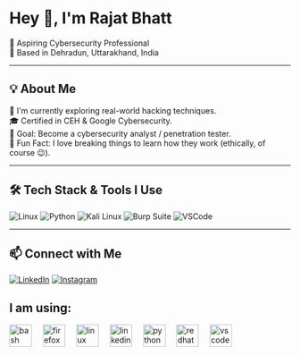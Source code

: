 
# Hey 👋, I'm Rajat Bhatt

🎯 Aspiring Cybersecurity Professional  
📍 Based in Dehradun, Uttarakhand, India  

---

## 💡 About Me

🔐 I'm currently exploring real-world hacking techniques.  
🎓 Certified in CEH & Google Cybersecurity.  
🎯 Goal: Become a cybersecurity analyst / penetration tester.  
🧠 Fun Fact: I love breaking things to learn how they work (ethically, of course 😉).

---

## 🛠️ Tech Stack & Tools I Use
![Linux](https://img.shields.io/badge/Linux-FCC624?style=for-the-badge&logo=linux&logoColor=black)
![Python](https://img.shields.io/badge/Python-3776AB?style=for-the-badge&logo=python&logoColor=white)
![Kali Linux](https://img.shields.io/badge/KaliLinux-557C94?style=for-the-badge&logo=kalilinux&logoColor=white)
![Burp Suite](https://img.shields.io/badge/BurpSuite-F26D50?style=for-the-badge&logo=burpsuite&logoColor=white)
![VSCode](https://img.shields.io/badge/VS%20Code-007ACC?style=for-the-badge&logo=visual-studio-code&logoColor=white)

---

## 📫 Connect with Me
[![LinkedIn](https://img.shields.io/badge/LinkedIn-blue?style=flat&logo=linkedin)](https://www.linkedin.com/in/rajat-bhatt-🛡%EF%B8%8F-106188361/)
[![Instagram](https://img.shields.io/badge/Instagram-red?style=flat&logo=instagram)](https://www.instagram.com/hack_hub07)


###
## I am using:

<div align="left">
  <img src="https://cdn.jsdelivr.net/gh/devicons/devicon/icons/bash/bash-original.svg" height="40" alt="bash logo"  />
  <img width="12" />
  <img src="https://cdn.jsdelivr.net/gh/devicons/devicon/icons/firefox/firefox-original.svg" height="40" alt="firefox logo"  />
  <img width="12" />
  <img src="https://cdn.jsdelivr.net/gh/devicons/devicon/icons/linux/linux-original.svg" height="40" alt="linux logo"  />
  <img width="12" />
  <img src="https://cdn.jsdelivr.net/gh/devicons/devicon/icons/linkedin/linkedin-original.svg" height="40" alt="linkedin logo"  />
  <img width="12" />
  <img src="https://cdn.jsdelivr.net/gh/devicons/devicon/icons/python/python-original.svg" height="40" alt="python logo"  />
  <img width="12" />
  <img src="https://cdn.jsdelivr.net/gh/devicons/devicon/icons/redhat/redhat-original.svg" height="40" alt="redhat logo"  />
  <img width="12" />
  <img src="https://cdn.jsdelivr.net/gh/devicons/devicon/icons/vscode/vscode-original.svg" height="40" alt="vscode logo"  />
</div>

###
